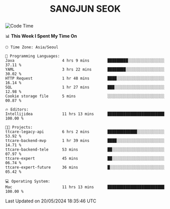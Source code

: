 <h1>
 <p align="center">
   SANGJUN SEOK
 </p>
</h1>

<!--START_SECTION:waka-->
![Code Time](http://img.shields.io/badge/Code%20Time-3%2C557%20hrs%2044%20mins-blue)

📊 **This Week I Spent My Time On** 

```text
🕑︎ Time Zone: Asia/Seoul

💬 Programming Languages: 
Java                     4 hrs 9 mins        █████████░░░░░░░░░░░░░░░░   37.11 % 
YAML                     3 hrs 22 mins       ████████░░░░░░░░░░░░░░░░░   30.02 % 
HTTP Request             1 hr 48 mins        ████░░░░░░░░░░░░░░░░░░░░░   16.14 % 
SQL                      1 hr 27 mins        ███░░░░░░░░░░░░░░░░░░░░░░   12.98 % 
Cookie storage file      5 mins              ░░░░░░░░░░░░░░░░░░░░░░░░░   00.87 % 

🔥 Editors: 
Intellijidea             11 hrs 13 mins      █████████████████████████   100.00 % 

🐱‍💻 Projects: 
ttcare-legacy-api        6 hrs 2 mins        █████████████░░░░░░░░░░░░   53.92 % 
ttcare-backend-mvp       1 hr 39 mins        ████░░░░░░░░░░░░░░░░░░░░░   14.71 % 
ttcare-backend-tele      53 mins             ██░░░░░░░░░░░░░░░░░░░░░░░   07.97 % 
ttcare-expert            45 mins             ██░░░░░░░░░░░░░░░░░░░░░░░   06.74 % 
ttcare-expert-future     36 mins             █░░░░░░░░░░░░░░░░░░░░░░░░   05.42 % 

💻 Operating System: 
Mac                      11 hrs 13 mins      █████████████████████████   100.00 % 
```


 Last Updated on 20/05/2024 18:35:46 UTC
<!--END_SECTION:waka-->
